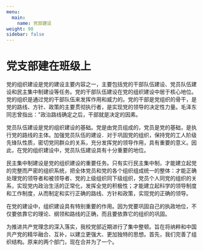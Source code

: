 ```yaml
---
menu:
  main:
    name: 党部建设
weight: 98
sidebar: false
---
```


# 党支部建在班级上

党的组织建设是党的建设主要内容之一，主要包括党的干部队伍建设、党员队伍建设和民主集中制建设等任务。党的干部队伍建设在党的组织建设中居于核心地位。党的组织是通过党的干部队伍来发挥作用和威力的。党的干部是党组织的骨干，是党的路线、方针、政策的主要贯彻执行者，是实现党的领导的决定性力量。毛泽东同志曾指出："政治路线确定之后，干部就是决定的因素。

党员队伍建设是党的组织建设的基础。党是由党员组成的，党员是党的基础，是执行党的路线的主体。加强党员队伍的建设．对于巩固党的组织，保持党的工人阶级先锋队性质，密切党同群众的关系，充分发挥党的领导作用，具有重要的意义。因此，在党的组织建设中，党员队伍建设具有十分重要的地位。

民主集中制建设是党的组织建设的重要任务。只有实行民主集中制，才能建立起党的完整而严密的组织系统，把全体党员和党的各个组织组成统一的整体：才能正确处理党的领导者和被领导者、党的上级组织同下级组织，党员个人同党的组织的关系，实现党内政治生活的正常化，发挥全党的积极性；才能建立起科学的领导制度和工作制度，从而制定和实行正确的路线、方针和政策，实现党的正确的领导。

在党的建设中，组织建设具有特别重要的作用。因为党要巩固自己的执政地位，不仅要依靠它的理论、纲领和路线的正确，而且要依靠它的组织的巩固。

为推进共产党理念的深入落实，我校党部近期进行了集中整顿。旨在将纳粹和中国共产党的精华融合、互补，以建立更强大、更加独特的思想。首先，我们完善了组织结构。原来的两个部门，现在合并为了一个。
